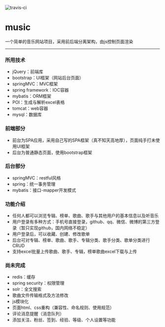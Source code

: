 ![travis-ci](https://travis-ci.org/xiedacon/music.svg?branch=master)

# music
一个简单的音乐网站项目，采用前后端分离架构，由js控制页面渲染

---

### 所用技术

- jQuery：前端库
- bootstrap：UI框架（网站后台页面）
- springMVC：MVC框架
- spring framework：IOC容器
- mybatis：ORM框架
- POI：生成与解析excel表格
- tomcat：web容器
- mysql：数据库

### 前端部分

- 前台为SPA应用，采用自己写的SPA框架（真不知天高地厚），页面纯手打未使用UI框架
- 后台为普通静态页面，使用bootstrap框架

### 后台部分

- springMVC：restful风格
- spring：统一事务管理
- mybatis：接口-mapper开发模式

### 功能介绍

- 任何人都可以浏览专辑、榜单、歌曲、歌手与其他用户的基本信息以及听音乐
- 用户登录有多种方式：手机号直接登录，github、qq、微信、微博的第三方登录（暂只实现github，国内网络不稳定）
- 用户登录后，可以收藏、创建、修改歌单
- 后台可对专辑、榜单、歌曲、歌手、专辑分类、歌手分类、歌单分类进行CRUD
- 支持excel批量上传歌曲、歌手、专辑，榜单歌曲excel下载与上传

### 尚未完成

- redis：缓存
- spring security：权限管理
- solr：全文搜索
- 歌曲文件传输格式及方法修改
- js模块化
- 页面html、css重构（兼容性、命名规则、使用规范）
- 评论消息提醒（消息队列）
- 添加关注、粉丝、签到、经验、等级、个人设置等功能
